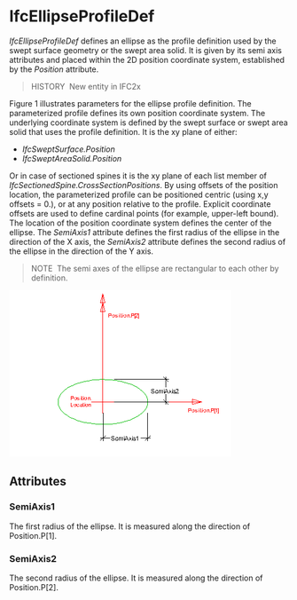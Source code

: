 # IfcEllipseProfileDef

_IfcEllipseProfileDef_ defines an ellipse as the profile definition used by the swept surface geometry or the swept area solid. It is given by its semi axis attributes and placed within the 2D position coordinate system, established by the _Position_ attribute.

> HISTORY&nbsp; New entity in IFC2x

Figure 1 illustrates parameters for the ellipse profile definition. The parameterized profile defines its own position coordinate system. The underlying coordinate system is defined by the swept surface or swept area solid that uses the profile definition. It is the xy plane of either:

* _IfcSweptSurface.Position_
* _IfcSweptAreaSolid.Position_

Or in case of sectioned spines it is the xy plane of each list member of _IfcSectionedSpine.CrossSectionPositions_. By using offsets of the position location, the parameterized profile can be positioned centric (using x,y offsets = 0.), or at any position relative to the profile. Explicit coordinate offsets are used to define cardinal points (for example, upper-left bound). The location of the position coordinate system defines the center of the ellipse. The _SemiAxis1_ attribute defines the first radius of the ellipse in the direction of the X axis, the _SemiAxis2_ attribute defines the second radius of the ellipse in the direction of the Y axis.

> NOTE&nbsp; The semi axes of the ellipse are rectangular to each other by definition.

!["ellipse profile"](../../../../figures/ifcellipseprofiledef-layout1.gif "Figure 1 &mdash; Ellipse profile")

## Attributes

### SemiAxis1
The first radius of the ellipse. It is measured along the direction of Position.P[1].

### SemiAxis2
The second radius of the ellipse. It is measured along the direction of Position.P[2].
